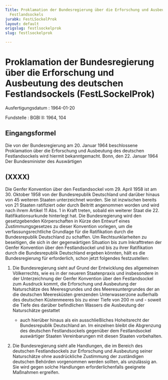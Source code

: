 ```yaml
---
Title: Proklamation der Bundesregierung über die Erforschung und Ausbeutung des deutschen
  Festlandsockels
jurabk: FestLSockelProk
layout: default
origslug: festlsockelprok
slug: festlsockelprok

---
```


# Proklamation der Bundesregierung über die Erforschung und Ausbeutung des deutschen Festlandsockels (FestLSockelProk)

Ausfertigungsdatum
:   1964-01-20

Fundstelle
:   BGBl II: 1964, 104



## Eingangsformel

Die von der Bundesregierung am 20. Januar 1964 beschlossene
Proklamation über die Erforschung und Ausbeutung des deutschen
Festlandsockels wird hiermit bekanntgemacht.
Bonn, den 22. Januar 1964
Der Bundesminister des Auswärtigen


## (XXXX)

Die Genfer Konvention über den Festlandsockel vom 29. April 1958 ist
am 30. Oktober 1958 von der Bundesrepublik Deutschland und darüber
hinaus von 45 weiteren Staaten unterzeichnet worden. Sie ist
inzwischen bereits von 21 Staaten ratifiziert oder durch Beitritt
angenommen worden und wird nach ihrem Artikel 11 Abs. 1 in Kraft
treten, sobald ein weiterer Staat die 22. Ratifikationsurkunde
hinterlegt hat. Die Bundesregierung wird den gesetzgebenden
Körperschaften in Kürze den Entwurf eines Zustimmungsgesetzes zu
dieser Konvention vorlegen, um die verfassungsrechtliche Grundlage für
die Ratifikation durch die Bundesrepublik Deutschland zu schaffen.
Um Rechtsunklarheiten zu beseitigen, die sich in der gegenwärtigen
Situation bis zum Inkrafttreten der Genfer Konvention über den
Festlandsockel und bis zu ihrer Ratifikation durch die Bundesrepublik
Deutschland ergeben könnten, hält es die Bundesregierung für
erforderlich, schon jetzt folgendes festzustellen:

1.  Die Bundesregierung sieht auf Grund der Entwicklung des allgemeinen
    Völkerrechts, wie es in der neueren Staatenpraxis und insbesondere in
    der Unterzeichnung der Genfer Konvention über den Festlandsockel zum
    Ausdruck kommt, die Erforschung und Ausbeutung der Naturschätze des
    Meeresgrundes und des Meeresuntergrundes der an die deutschen
    Meeresküsten grenzenden Unterwasserzone außerhalb des deutschen
    Küstenmeeres bis zu einer Tiefe von 200 m und - soweit die Tiefe des
    darüber befindlichen Wassers die Ausbeutung der Naturschätze gestattet
    - auch hierüber hinaus als ein ausschließliches Hoheitsrecht der
    Bundesrepublik Deutschland an. Im einzelnen bleibt die Abgrenzung des
    deutschen Festlandsockels gegenüber dem Festlandsockel auswärtiger
    Staaten Vereinbarungen mit diesen Staaten vorbehalten.


2.  Die Bundesregierung sieht alle Handlungen, die im Bereich des
    deutschen Festlandsockels zur Erforschung und Ausbeutung seiner
    Naturschätze ohne ausdrückliche Zustimmung der zuständigen deutschen
    Behörden vorgenommen werden sollten, als unzulässig an. Sie wird gegen
    solche Handlungen erforderlichenfalls geeignete Maßnahmen ergreifen.




